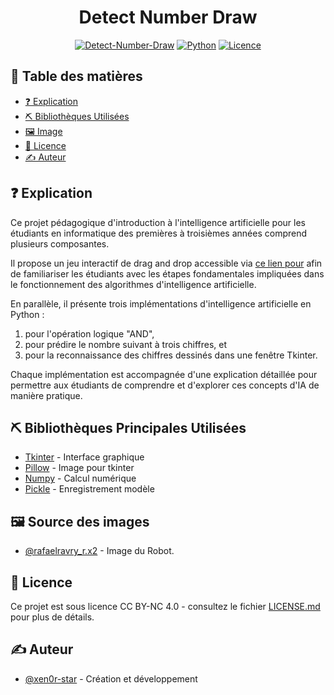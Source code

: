 <h1 align="center">Detect Number Draw</h1>

<div align="center">

[![Detect-Number-Draw](https://img.shields.io/badge/Jeux-Detect%20Number%20Draw-red.svg)](https://xen0r-star.github.io/Detect-Number-Draw/)
[![Python](https://img.shields.io/badge/Python-V3.11.4-yellow.svg)](https://www.python.org/)
[![Licence](https://img.shields.io/badge/licence-CC_BY--NC_4.0-blue.svg)](LICENSE.md)

</div>

## 📝 Table des matières

- [❓ Explication](#Explication)
- [⛏️ Bibliothèques Utilisées](#Technologies)
- [🖼️ Image](#Image)
- [📜 Licence](#Licence)
- [✍️ Auteur](#Auteur)

## ❓ Explication <a name = "Explication"></a>
Ce projet pédagogique d'introduction à l'intelligence artificielle pour les étudiants en informatique des premières à troisièmes années comprend plusieurs composantes. 

Il propose un jeu interactif de drag and drop accessible via [ce lien pour](https://xen0r-star.github.io/Detect-Number-Draw/) afin de familiariser les étudiants avec les étapes fondamentales impliquées dans le fonctionnement des algorithmes d'intelligence artificielle. 

En parallèle, il présente trois implémentations d'intelligence artificielle en Python : 
1. pour l'opération logique "AND", 
2. pour prédire le nombre suivant à trois chiffres, et 
3. pour la reconnaissance des chiffres dessinés dans 
une fenêtre Tkinter.

Chaque implémentation est accompagnée d'une explication détaillée pour permettre aux étudiants de comprendre et d'explorer ces concepts d'IA de manière pratique.

## ⛏️ Bibliothèques Principales Utilisées <a name = "Technologies"></a>

- [Tkinter](https://www.python.org/) - Interface graphique
- [Pillow](https://pypi.org/project/Pillow/) - Image pour tkinter
- [Numpy](https://numpy.org/) - Calcul numérique
- [Pickle](https://www.python.org/) - Enregistrement modèle 


## 🖼️ Source des images <a name = "Image"></a>
- [@rafaelravry_r.x2](https://instagram.com/rafaelravry_r.x2) - Image du Robot.

## 📜 Licence <a name = "Licence"></a>
Ce projet est sous licence CC BY-NC 4.0 - consultez le fichier [LICENSE.md](LICENSE.md) pour plus de détails.

## ✍️ Auteur <a name = "Auteur"></a>

- [@xen0r-star](https://github.com/xen0r-star) - Création et développement 